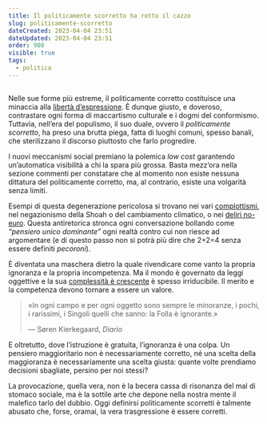 ```yaml
---
title: Il politicamente scorretto ha rotto il cazzo
slug: politicamente-scorretto
dateCreated: 2023-04-04 23:51
dateUpdated: 2023-04-04 23:51
order: 900
visible: true
tags:
  - politica
---
```


##

<span class="newthought">Nelle sue</span> forme più estreme, il politicamente corretto costituisce una minaccia alla [libertà d’espressione](/notes/libero/). È dunque giusto, e doveroso, contrastare ogni forma di maccartismo culturale e i dogmi del conformismo. Tuttavia, nell’era del populismo, il suo duale, ovvero il _politicamente scorretto_, ha preso una brutta piega, fatta di luoghi comuni, spesso banali, che sterilizzano il discorso piuttosto che farlo progredire.

I nuovi meccanismi social premiano la polemica _low cost_ garantendo un’automatica visibilità a chi la spara più grossa. Basta mezz’ora nella sezione commenti per constatare che al momento non esiste nessuna dittatura del politicamente corretto, ma, al contrario, esiste una volgarità senza limiti.

Esempi di questa degenerazione pericolosa si trovano nei vari [complottismi](/notes/complottismo/), nel negazionismo della Shoah o del cambiamento climatico, o nei [deliri no-euro](/notes/euro/). Questa antiretorica stronca ogni conversazione bollando come _“pensiero unico dominante”_ ogni realtà contro cui non riesce ad argomentare (e di questo passo non si potrà più dire che 2+2=4 senza essere definiti _pecoroni_).

È diventata una maschera dietro la quale rivendicare come vanto la propria ignoranza e la propria incompetenza. Ma il mondo è governato da leggi oggettive e la sua [complessità è crescente](/notes/progresso/) è spesso irriducibile. Il merito e la competenza devono tornare a essere un valore.

<div class='epigraph'>

> «In ogni campo e per ogni oggetto sono sempre le minoranze, i pochi, i rarissimi, i Singoli quelli che sanno: la Folla è ignorante.» <footer> — Søren Kierkegaard, _Diario_</footer>

</div>

E oltretutto, dove l’istruzione è gratuita, l’ignoranza è una colpa. Un pensiero maggioritario non è necessariamente corretto, né una scelta della maggioranza è necessariamente una scelta giusta: quante volte prendiamo decisioni sbagliate, persino per noi stessi?

La provocazione, quella vera, non è la becera cassa di risonanza del mal di stomaco sociale, ma è la sottile arte che depone nella nostra mente il malefico tarlo del dubbio. Oggi definirsi politicamente scorretti è talmente abusato che, forse, oramai, la vera trasgressione è essere corretti.
